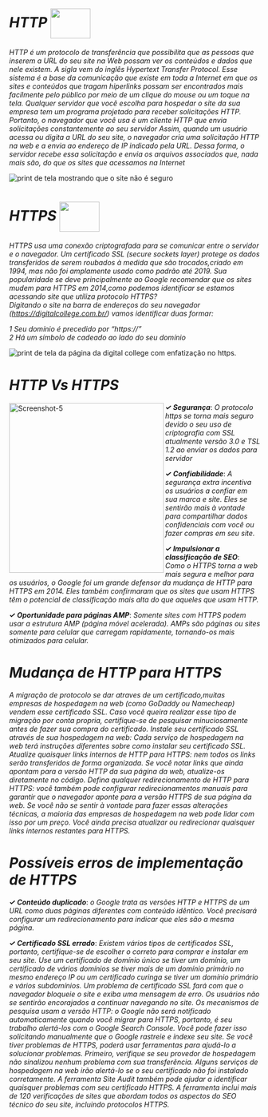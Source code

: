 # *HTTP*     <a href='https://pt.wikipedia.org/wiki/Hypertext_Transfer_Protocol' target='blank'><img src='https://img.freepik.com/fotos-premium/ponto-de-exclamacao_2227-612.jpg?w=340' height="60px" width="80,16px" align="center"  /></a>

*HTTP é um protocolo de transferência que possibilita que as pessoas que inserem a URL do seu site na Web possam ver os conteúdos e dados que nele existem. A sigla vem do inglês Hypertext Transfer Protocol.
Esse sistema é a base da comunicação que existe em toda a Internet em que os sites e conteúdos que tragam hiperlinks possam ser encontrados mais facilmente pelo público por meio de um clique do mouse ou um toque na tela.
Qualquer servidor que você escolha para hospedar o site da sua empresa tem um programa projetado para receber solicitações HTTP. Portanto, o navegador que você usa é um cliente HTTP que envia solicitações constantemente ao seu servidor
Assim, quando um usuário acessa ou digita a URL do seu site, o navegador cria uma solicitação HTTP na web e a envia ao endereço de IP indicado pela URL. Dessa forma, o servidor recebe essa solicitação e envia os arquivos associados que, nada mais são, do que os sites que acessamos na Internet <br/>*

<img src='https://user-images.githubusercontent.com/112488985/192119610-cc844054-d66e-4fff-950c-def3ca0ca9aa.png' alt="print de tela mostrando que o site não é seguro">


# *HTTPS* <img src='https://retinacomunicacao.com/wp-content/uploads/2017/04/ssl-encryption-icon-png-0.jpg?w=340' height="60px" width="80,16px" align="center"  /></a>
*HTTPS usa uma conexão criptografada para se comunicar entre o servidor e o navegador. Um certificado SSL (secure sockets layer) protege os dados transferidos de serem roubados à medida que são trocados,criado em 1994, mas não foi amplamente usado como padrão até 2019. Sua popularidade se deve principalmente ao Google recomendar que os sites mudem para HTTPS em 2014,como podemos identificar se estamos acessando site que utiliza protocolo HTTPS?<br/> 
Digitando o site na barra de endereços do seu navegador (https://digitalcollege.com.br/) vamos identificar duas formar:* <br/>

*1 Seu domínio é precedido por “https://”* <br/>
*2 Há um símbolo de cadeado ao lado do seu domínio* <br/> 

<img src='https://user-images.githubusercontent.com/112488985/192115723-a26e301e-20b8-4b2b-a78c-0ae692155654.png' alt="print de tela da página da digital college com enfatização no https.">

 # *HTTP Vs HTTPS*  

 <img src='https://user-images.githubusercontent.com/112488985/192115555-e1ac9836-c5eb-4962-9ed5-5be5a981c098.png' height="340px" width="310,16px" align="left" alt='Screenshot-5'/></a>
 *__✓ Segurança__*: *O protocolo https se torna mais seguro devido o seu uso de criptografia com SSL atualmente versão 3.0 e TSL 1.2  ao enviar os dados para servidor* 

 *__✓ Confiabilidade__*: *A segurança extra incentiva os usuários a confiar em sua marca e site. Eles se sentirão mais à vontade para compartilhar dados confidenciais com você ou fazer compras em seu site.*

 *__✓ Impulsionar a classificação de SEO__*: *Como o HTTPS torna a web mais segura e melhor para os usuários, o Google foi um grande defensor da mudança de HTTP para HTTPS em 2014. Eles também confirmaram que os sites que usam HTTPS têm o potencial de classificação mais alta do que aqueles que usam HTTP.*
 
*__✓ Oportunidade para páginas AMP__*: *Somente sites com HTTPS podem usar a estrutura AMP (página móvel acelerada). AMPs são páginas ou sites somente para celular que carregam rapidamente, tornando-os mais otimizados para celular.* 

# *Mudança de HTTP para HTTPS* <img alt="Coding Gif" src="https://agencianet.net.br/arquivos/41065758760d622b86871c_o_que_e_ssl.gif" height="350px" width="0,16px" align="right" alt='Screenshot-5'/></a>

 
*A migração de protocolo se dar atraves de um certificado,muitas empresas de hospedagem na web (como GoDaddy ou Namecheap) vendem esse certificado SSL. Caso você queira realizar esse tipo de migração por conta propria, certifique-se de pesquisar minuciosamente antes de fazer sua compra do certificado. 
Instale seu certificado SSL através de sua hospedagem na web: Cada serviço de hospedagem na web terá instruções diferentes sobre como instalar seu certificado SSL. 
Atualize quaisquer links internos de HTTP para HTTPS: nem todos os links serão transferidos de forma organizada. Se você notar links que ainda apontam para a versão HTTP da sua página da web, atualize-os diretamente no código.
Defina qualquer redirecionamento de HTTP para HTTPS: você também pode configurar redirecionamentos manuais para garantir que o navegador aponte para a versão HTTPS de sua página da web.
Se você não se sentir à vontade para fazer essas alterações técnicas, a maioria das empresas de hospedagem na web pode lidar com isso por um preço. Você ainda precisa atualizar ou redirecionar quaisquer links internos restantes para HTTPS.*


# *Possíveis erros de implementação de HTTPS* <br/>

*__✓ Conteúdo duplicado__*: *o Google trata as versões HTTP e HTTPS de um URL como duas páginas diferentes com conteúdo idêntico. Você precisará configurar um redirecionamento para indicar que eles são a mesma página.* 

*__✓ Certificado SSL errado__*: *Existem vários tipos de certificados SSL, portanto, certifique-se de escolher o correto para comprar e instalar em seu site. Use um certificado de domínio único se tiver um domínio, um certificado de vários domínios se tiver mais de um domínio primário no mesmo endereço IP ou um certificado curinga se tiver um domínio primário e vários subdomínios. 
Um problema de certificado SSL fará com que o navegador bloqueie o site e exiba uma mensagem de erro. Os usuários não se sentirão encorajados a continuar navegando no site. 
Os mecanismos de pesquisa usam a versão HTTP: o Google não será notificado automaticamente quando você migrar para HTTPS, portanto, é seu trabalho alertá-los com o Google Search Console. Você pode fazer isso solicitando manualmente que o Google rastreie e indexe seu site. 
Se você tiver problemas de HTTPS, poderá usar ferramentas para ajudá-lo a solucionar problemas. Primeiro, verifique se seu provedor de hospedagem não sinalizou nenhum problema com sua transferência. Alguns serviços de hospedagem na web irão alertá-lo se o seu certificado não foi instalado corretamente. 
A ferramenta Site Audit também pode ajudar a identificar quaisquer problemas com seu certificado HTTPS. A ferramenta inclui mais de 120 verificações de sites que abordam todos os aspectos do SEO técnico do seu site, incluindo protocolos HTTPS.*
